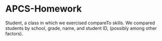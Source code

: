 APCS-Homework
=============

Student, a class in which we exercised compareTo skills. We compared students by school, grade, name, and student ID, (possibly among other factors).
